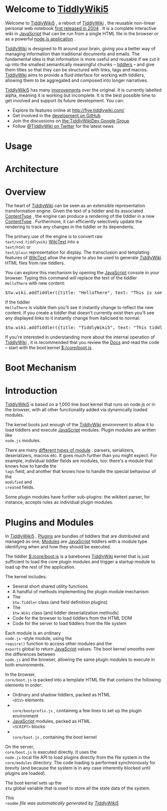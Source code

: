 <h1 class=''>
Welcome to <a class='tw-tiddlylink tw-tiddlylink-internal tw-tiddlylink-missing' href='TiddlyWiki5'>
TiddlyWiki5</a>
</h1>
<div class='tw-transclude'>
<p>
Welcome to <a class='tw-tiddlylink tw-tiddlylink-internal tw-tiddlylink-missing' href='TiddlyWiki5'>
TiddlyWiki5</a>
, a reboot of <a class='tw-tiddlylink tw-tiddlylink-internal tw-tiddlylink-resolves' href='TiddlyWiki'>
TiddlyWiki</a>
, the reusable non-linear personal web notebook <a class='tw-tiddlylink tw-tiddlylink-internal tw-tiddlylink-resolves' href='History'>
first released in 2004</a>
. It is a complete interactive wiki in <a class='tw-tiddlylink tw-tiddlylink-internal tw-tiddlylink-missing' href='JavaScript'>
JavaScript</a>
 that can be run from a single HTML file in the browser or as a powerful <a class='tw-tiddlylink tw-tiddlylink-internal tw-tiddlylink-resolves' href='node.js'>
node.js application</a>
.</p>
<p>
<a class='tw-tiddlylink tw-tiddlylink-internal tw-tiddlylink-resolves' href='TiddlyWiki'>
TiddlyWiki</a>
 is designed to fit around your brain, giving you a better way of managing information than traditional documents and emails. The fundamental idea is that information is more useful and reusable if we cut it up into the smallest semantically meaningful chunks &ndash; <a class='tw-tiddlylink tw-tiddlylink-internal tw-tiddlylink-resolves' href='Tiddlers'>
tiddlers</a>
 &ndash; and give them titles so that they can be structured with links, tags and macros.  <a class='tw-tiddlylink tw-tiddlylink-internal tw-tiddlylink-resolves' href='TiddlyWiki'>
TiddlyWiki</a>
 aims to provide a fluid interface for working with tiddlers, allowing them to be aggregated and composed into longer narratives.</p>
<p>
<a class='tw-tiddlylink tw-tiddlylink-internal tw-tiddlylink-missing' href='TiddlyWiki5'>
TiddlyWiki5</a>
 has many <a class='tw-tiddlylink tw-tiddlylink-internal tw-tiddlylink-resolves' href='Improvements'>
improvements</a>
 over the original. It is currently labelled alpha, meaning it is working but incomplete. It is the best possible time to get involved and support its future development. You can:</p>
<ul>
<li>
Explore its features online at <a class='tw-tiddlylink tw-tiddlylink-external' href='http://five.tiddlywiki.com/'>
http://five.tiddlywiki.com/</a>
</li>
<li>
Get involved in the <a class='tw-tiddlylink tw-tiddlylink-external' href='https://github.com/Jermolene/TiddlyWiki5'>
development on GitHub</a>
</li>
<li>
Join the discussions on <a class='tw-tiddlylink tw-tiddlylink-external' href='http://groups.google.com/group/TiddlyWikiDev'>
the TiddlyWikiDev Google Group</a>
</li>
<li>
Follow <a class='tw-tiddlylink tw-tiddlylink-external' href='http://twitter.com/#!/TiddlyWiki'>
@TiddlyWiki on Twitter</a>
 for the latest news</li>
</ul>
</div>
<h1 class=''>
Usage</h1>
<div class='tw-transclude tw-tiddler-missing'>
</div>
<h1 class=''>
Architecture</h1>
<div class='tw-transclude'>
<h1 class=''>
Overview</h1>
<p>
The heart of <a class='tw-tiddlylink tw-tiddlylink-internal tw-tiddlylink-resolves' href='TiddlyWiki'>
TiddlyWiki</a>
 can be seen as an extensible representation transformation engine. Given the text of a tiddler and its associated <a class='tw-tiddlylink tw-tiddlylink-internal tw-tiddlylink-missing' href='ContentType'>
ContentType</a>
, the engine can produce a rendering of the tiddler in a new <a class='tw-tiddlylink tw-tiddlylink-internal tw-tiddlylink-missing' href='ContentType'>
ContentType</a>
. Furthermore, it can efficiently selectively update the rendering to track any changes in the tiddler or its dependents.</p>
<p>
The primary use of the engine is to convert raw <code>
text/vnd.tiddlywiki</code>
 <a class='tw-tiddlylink tw-tiddlylink-internal tw-tiddlylink-resolves' href='WikiText'>
WikiText</a>
 into a <code>
text/html</code>
 or <code>
text/plain</code>
 representation for display. The transclusion and templating features of <a class='tw-tiddlylink tw-tiddlylink-internal tw-tiddlylink-resolves' href='WikiText'>
WikiText</a>
 allow the engine to also be used to generate <a class='tw-tiddlylink tw-tiddlylink-internal tw-tiddlylink-resolves' href='TiddlyWiki'>
TiddlyWiki</a>
 HTML files from raw tiddlers.</p>
<p>
You can explore this mechanism by opening the <a class='tw-tiddlylink tw-tiddlylink-internal tw-tiddlylink-missing' href='JavaScript'>
JavaScript</a>
 console in your browser. Typing this command will replace the text of the tiddler <code>
HelloThere</code>
 with new content:</p>
<pre>
$tw.wiki.addTiddler({title: &quot;HelloThere&quot;, text: &quot;This is some new content&quot;});</pre>
<p>
If the tiddler <code>
HelloThere</code>
 is visible then you'll see it instantly change to reflect the new content. If you create a tiddler that doesn't currently exist then you'll see any displayed links to it instantly change from italicised to normal:</p>
<pre>
$tw.wiki.addTiddler({title: &quot;TiddlyWiki5&quot;, text: &quot;This tiddler now exists&quot;});</pre>
<p>
If you're interested in understanding more about the internal operation of <a class='tw-tiddlylink tw-tiddlylink-internal tw-tiddlylink-resolves' href='TiddlyWiki'>
TiddlyWiki</a>
, it is recommended that you review the <a class='tw-tiddlylink tw-tiddlylink-internal tw-tiddlylink-resolves' href='Docs'>
Docs</a>
 and read the code &ndash; start with the boot kernel <a class='tw-tiddlylink tw-tiddlylink-internal tw-tiddlylink-resolves' href='%24%3A%2Fcore%2Fboot.js'>
$:/core/boot.js</a>
.
</p>
</div>
<h1 class=''>
Boot Mechanism</h1>
<div class='tw-transclude'>
<h1 class=''>
Introduction</h1>
<p>
<a class='tw-tiddlylink tw-tiddlylink-internal tw-tiddlylink-missing' href='TiddlyWiki5'>
TiddlyWiki5</a>
 is based on a 1,000 line boot kernel that runs on node.js or in the browser, with all other functionality added via dynamically loaded modules.</p>
<p>
The kernel boots just enough of the <a class='tw-tiddlylink tw-tiddlylink-internal tw-tiddlylink-resolves' href='TiddlyWiki'>
TiddlyWiki</a>
 environment to allow it to load tiddlers and execute <a class='tw-tiddlylink tw-tiddlylink-internal tw-tiddlylink-missing' href='JavaScript'>
JavaScript</a>
 modules. Plugin modules are written like <code>
node.js</code>
 modules.</p>
<p>
There are many <a class='tw-tiddlylink tw-tiddlylink-internal tw-tiddlylink-resolves' href='ModuleType'>
different types of module</a>
: parsers, serializers, deserializers, macros etc. It goes much further than you might expect. For example, individual tiddler fields are modules, too: there's a module that knows how to handle the <code>
tags</code>
 field, and another that knows how to handle the special behaviour of the <code>
modified</code>
 and <code>
created</code>
 fields.</p>
<p>
Some plugin modules have further sub-plugins: the wikitext parser, for instance, accepts rules as individual plugin modules.</p>
<h1 class=''>
Plugins and Modules</h1>
<p>
In <a class='tw-tiddlylink tw-tiddlylink-internal tw-tiddlylink-missing' href='TiddlyWiki5'>
TiddlyWiki5</a>
, <a class='tw-tiddlylink tw-tiddlylink-internal tw-tiddlylink-resolves' href='Plugins'>
Plugins</a>
 are bundles of tiddlers that are distributed and managed as one; <a class='tw-tiddlylink tw-tiddlylink-internal tw-tiddlylink-resolves' href='Modules'>
Modules</a>
 are <a class='tw-tiddlylink tw-tiddlylink-internal tw-tiddlylink-missing' href='JavaScript'>
JavaScript</a>
 tiddlers with a module type identifying when and how they should be executed.</p>
<p>
The tiddler <a class='tw-tiddlylink tw-tiddlylink-internal tw-tiddlylink-resolves' href='%24%3A%2Fcore%2Fboot.js'>
$:/core/boot.js</a>
 is a barebones <a class='tw-tiddlylink tw-tiddlylink-internal tw-tiddlylink-resolves' href='TiddlyWiki'>
TiddlyWiki</a>
 kernel that is just sufficient to load the core plugin modules and trigger a startup module to load up the rest of the application.</p>
<p>
The kernel includes:</p>
<ul>
<li>
Several short shared utility functions</li>
<li>
A handful of methods implementing the plugin module mechanism</li>
<li>
The <code>
$tw.Tiddler</code>
 class (and field definition plugins)</li>
<li>
The <code>
$tw.Wiki</code>
 class (and tiddler deserialization methods)</li>
<li>
Code for the browser to load tiddlers from the HTML DOM</li>
<li>
Code for the server to load tiddlers from the file system</li>
</ul>
<p>
Each module is an ordinary <code>
node.js</code>
-style module, using the <code>
require()</code>
 function to access other modules and the <code>
exports</code>
 global to return <a class='tw-tiddlylink tw-tiddlylink-internal tw-tiddlylink-missing' href='JavaScript'>
JavaScript</a>
 values. The boot kernel smooths over the differences between <code>
node.js</code>
 and the browser, allowing the same plugin modules to execute in both environments.</p>
<p>
In the browser, <code>
core/boot.js</code>
 is packed into a template HTML file that contains the following elements in order:</p>
<ul>
<li>
Ordinary and shadow tiddlers, packed as HTML <code>
&lt;DIV&gt;</code>
 elements</li>
<li>
<code>
core/bootprefix.js</code>
, containing a few lines to set up the plugin environment</li>
<li>
<a class='tw-tiddlylink tw-tiddlylink-internal tw-tiddlylink-missing' href='JavaScript'>
JavaScript</a>
 modules, packed as HTML <code>
&lt;SCRIPT&gt;</code>
 blocks</li>
<li>
<code>
core/boot.js</code>
, containing the boot kernel</li>
</ul>
<p>
On the server, <code>
core/boot.js</code>
 is executed directly. It uses the <code>
node.js</code>
 local file API to load plugins directly from the file system in the <code>
core/modules</code>
 directory. The code loading is performed synchronously for brevity (and because the system is in any case inherently blocked until plugins are loaded).</p>
<p>
The boot kernel sets up the <code>
$tw</code>
 global variable that is used to store all the state data of the system.
</p>
</div>
<p>
<em>
This <code>
readme</code>
 file was automatically generated by <a class='tw-tiddlylink tw-tiddlylink-internal tw-tiddlylink-missing' href='TiddlyWiki5'>
TiddlyWiki5</a>
</em>

</p>
